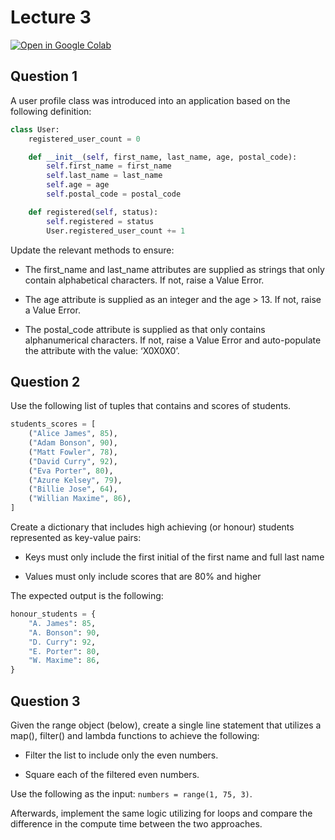 # Lecture 3

[![Open in Google Colab](https://colab.research.google.com/assets/colab-badge.svg)](https://colab.research.google.com/github/ttran375/comp216-lab3/blob/main/src/main.ipynb)

## Question 1

A user profile class was introduced into an application
based on the following definition:

```python
class User:
    registered_user_count = 0

    def __init__(self, first_name, last_name, age, postal_code):
        self.first_name = first_name
        self.last_name = last_name
        self.age = age
        self.postal_code = postal_code

    def registered(self, status):
        self.registered = status
        User.registered_user_count += 1
```

Update the relevant methods to ensure:

- The first_name and last_name attributes are supplied as strings that
    only contain alphabetical characters. If not, raise a Value Error.

- The age attribute is supplied as an integer and the age \> 13. If
    not, raise a Value Error.

- The postal_code attribute is supplied as that only contains
    alphanumerical characters. If not, raise a Value Error and
    auto-populate the attribute with the value: ‘X0X0X0’.

## Question 2

Use the following list of tuples that contains and scores of
students.

```python
students_scores = [
    ("Alice James", 85),
    ("Adam Bonson", 90),
    ("Matt Fowler", 78),
    ("David Curry", 92),
    ("Eva Porter", 80),
    ("Azure Kelsey", 79),
    ("Billie Jose", 64),
    ("Willian Maxime", 86),
]
```

Create a dictionary that includes high achieving (or honour) students
represented as key-value pairs:

- Keys must only include the first initial of the first name and full
    last name

- Values must only include scores that are 80% and higher

The expected output is the following:

```python
honour_students = {
    "A. James": 85,
    "A. Bonson": 90,
    "D. Curry": 92,
    "E. Porter": 80,
    "W. Maxime": 86,
}
```

## Question 3

Given the range object (below), create a single line
statement that utilizes a map(), filter() and lambda functions to
achieve the following:

- Filter the list to include only the even numbers.

- Square each of the filtered even numbers.

Use the following as the input: `numbers = range(1, 75, 3)`.

Afterwards, implement the same logic utilizing for loops and compare the
difference in the compute time between the two approaches.
